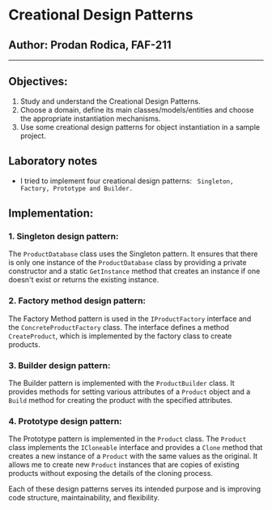 # Creational Design Patterns


## Author: Prodan Rodica, FAF-211

----

## Objectives:
1. Study and understand the Creational Design Patterns.
2. Choose a domain, define its main classes/models/entities and choose the appropriate instantiation mechanisms.
3. Use some creational design patterns for object instantiation in a sample project.

## Laboratory notes


* I tried to implement four creational design patterns: ``` Singleton, Factory, Prototype and Builder.```

## Implementation:

### 1. Singleton design pattern:
The ```ProductDatabase``` class uses the Singleton pattern. It ensures that there is only one instance of the ```ProductDatabase``` class by providing a private constructor and a static ```GetInstance``` method that creates an instance if one doesn't exist or returns the existing instance.

### 2. Factory method design pattern:
The Factory Method pattern is used in the ```IProductFactory``` interface and the ```ConcreteProductFactory``` class. The interface defines a method ```CreateProduct```, which is implemented by the factory class to create products.


### 3. Builder design pattern:
The Builder pattern is implemented with the ```ProductBuilder``` class. It provides methods for setting various attributes of a ```Product``` object and a ```Build``` method for creating the product with the specified attributes.


### 4. Prototype design pattern:
The Prototype pattern is implemented in the ```Product``` class. The ```Product``` class implements the ```ICloneable``` interface and provides a ```Clone``` method that creates a new instance of a ```Product``` with the same values as the original. It allows me to create new ```Product``` instances that are copies of existing products without exposing the details of the cloning process. 



Each of these design patterns serves its intended purpose and is improving code structure, maintainability, and flexibility.


